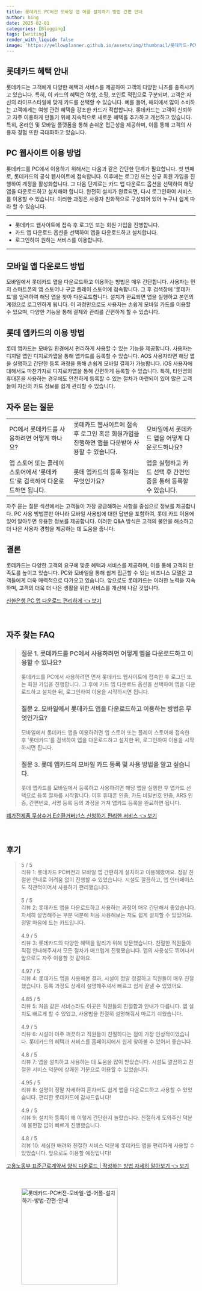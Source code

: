 ```yaml
---
title: 롯데카드 PC버전 모바일 앱 어플 설치하기 방법 간편 안내
author: bing
date: 2025-02-01
categories: [Blogging]
tags: [writing]
render_with_liquid: false
image: 'https://yellowplanner.github.io/assets/img/thumbnail/롯데카드-PC버전-모바일-앱-어플-설치하기-방법-간편-안내.webp'
---
```



<h2 id='롯데카드 혜택 안내'>롯데카드 혜택 안내</h2>

<p>롯데카드는 고객에게 다양한 혜택과 서비스를 제공하여 고객의 다양한 니즈를 충족시키고 있습니다. 특히, 이 카드의 혜택은 여행, 쇼핑, 포인트 적립으로 구분되며, 고객은 자신의 라이프스타일에 맞게 카드를 선택할 수 있습니다. 예를 들어, 해외에서 많이 소비하는 고객에게는 여행 관련 혜택을 강조한 카드가 적합합니다. 롯데카드는 고객이 신뢰하고 자주 이용하게 만들기 위해 지속적으로 새로운 혜택을 추가하고 개선하고 있습니다. 특히, 온라인 및 모바일 플랫폼을 통해 손쉬운 접근성을 제공하며, 이를 통해 고객의 사용자 경험 또한 극대화하고 있습니다.</p>

<h2 id='PC 웹사이트 이용 방법'>PC 웹사이트 이용 방법</h2>

<p>롯데카드를 PC에서 이용하기 위해서는 다음과 같은 간단한 단계가 필요합니다. 첫 번째로, 롯데카드의 공식 웹사이트에 접속합니다. 이후에는 로그인 또는 신규 회원 가입을 진행하여 계정을 활성화합니다. 그 다음 단계로는 카드 앱 다운로드 옵션을 선택하여 해당 앱을 다운로드하고 설치해야 합니다. 완전히 설치가 완료되면, 다시 로그인하여 서비스를 이용할 수 있습니다. 이러한 과정은 사용자 친화적으로 구성되어 있어 누구나 쉽게 따라 할 수 있습니다.</p>

<hr />

<ul>
    <li>롯데카드 웹사이트에 접속 후 로그인 또는 회원 가입을 진행합니다.</li>
    <li>카드 앱 다운로드 옵션을 선택하여 앱을 다운로드하고 설치합니다.</li>
    <li>로그인하여 원하는 서비스를 이용합니다.</li>
</ul>

<hr />

<h2 id='모바일 앱 다운로드 방법'>모바일 앱 다운로드 방법</h2>

<p>모바일에서 롯데카드 앱을 다운로드하고 이용하는 방법은 매우 간단합니다. 사용자는 먼저 스마트폰의 앱 스토어나 구글 플레이 스토어에 접속합니다. 그 후 검색창에 '롯데카드'를 입력하여 해당 앱을 찾아 다운로드합니다. 설치가 완료되면 앱을 실행하고 본인의 계정으로 로그인하게 됩니다. 이 과정만으로도 사용자는 손쉽게 모바일 카드를 이용할 수 있으며, 다양한 기능을 통해 결제와 관리를 간편하게 할 수 있습니다.</p>

<h2 id='롯데 앱카드의 이용 방법'>롯데 앱카드의 이용 방법</h2>

<p>롯데 앱카드는 모바일 환경에서 편리하게 사용할 수 있는 기능을 제공합니다. 사용자는 디지털 앱인 디지로카앱을 통해 앱카드를 등록할 수 있습니다. AOS 사용자라면 해당 앱을 실행하고 간단한 등록 과정을 통해 손쉽게 모바일 결제가 가능합니다. iOS 사용자에 대해서도 마찬가지로 디지로카앱을 통해 간편하게 등록할 수 있습니다. 특히, 타인명의 휴대폰을 사용하는 경우에도 안전하게 등록할 수 있는 절차가 마련되어 있어 많은 고객들이 자신의 카드 정보를 쉽게 관리할 수 있습니다.</p>

<h2 id='자주 묻는 질문'>자주 묻는 질문</h2>

<table>
    <tr>
        <td>PC에서 롯데카드를 사용하려면 어떻게 하나요?</td>
        <td>롯데카드 웹사이트에 접속 후 로그인 혹은 회원가입을 진행하면 앱을 다운받아 사용할 수 있습니다.</td>
        <td>모바일에서 롯데카드 앱을 어떻게 다운로드하나요?</td>
    </tr>
    <tr>
        <td>앱 스토어 또는 플레이 스토어에서 '롯데카드'로 검색하여 다운로드하면 됩니다.</td>
        <td>롯데 앱카드의 등록 절차는 무엇인가요?</td>
        <td>앱을 실행하고 카드 선택 후 간편인증을 통해 등록할 수 있습니다.</td>
    </tr>
</table>

<p>자주 묻는 질문 섹션에서는 고객들이 가장 궁금해하는 사항을 중심으로 정보를 제공합니다. PC 사용 방법뿐만 아니라 모바일 사용법에 대한 답변을 포함하여, 롯데 카드 이용에 있어 알아두면 유용한 정보를 제공합니다. 이러한 Q&A 방식은 고객의 불안을 해소하고 더 나은 사용자 경험을 제공하는 데 도움을 줍니다.</p>

<h2 id='결론'>결론</h2>

<p>롯데카드는 다양한 고객의 요구에 맞춘 혜택과 서비스를 제공하며, 이를 통해 고객의 만족도를 높이고 있습니다. PC와 모바일을 통해 쉽게 접근할 수 있는 비즈니스 모델은 고객들에게 더욱 매력적으로 다가오고 있습니다. 앞으로도 롯데카드는 이러한 노력을 지속하며, 고객의 더욱 더 나은 생활을 위한 서비스를 개선해 나갈 것입니다.</p>


<p><a class="click-button" title="신한은행 PC 앱 다운로드 편리하게" href="https://yellowplanner.github.io/posts/%EC%8B%A0%ED%95%9C%EC%9D%80%ED%96%89-PC-%EC%95%B1-%EB%8B%A4%EC%9A%B4%EB%A1%9C%EB%93%9C-%ED%8E%B8%EB%A6%AC%ED%95%98%EA%B2%8C/" rel="dofollow">신한은행 PC 앱 다운로드 편리하게 👈 보기</a></p><br>
<h2 id='자주_찾는_FAQ'>자주 찾는 FAQ</h2>
<div itemscope="" itemtype="https://schema.org/FAQPage"> 
<blockquote> 
<div itemscope="" itemprop="mainEntity" itemtype="https://schema.org/Question"> 
<h3 itemprop="name">질문 1. 롯데카드를 PC에서 사용하려면 어떻게 앱을 다운로드하고 이용할 수 있나요?</h3> 
<div itemscope="" itemprop="acceptedAnswer" itemtype="https://schema.org/Answer"> 
<span itemprop="text"> 
<p>롯데카드를 PC에서 사용하려면 먼저 롯데카드 웹사이트에 접속한 후 로그인 또는 회원 가입을 진행합니다. 그 후에 카드 앱 다운로드 옵션을 선택하여 앱을 다운로드하고 설치한 뒤, 로그인하여 이용을 시작하시면 됩니다.</p> 
</span> 
</div> 
</div> 

<div itemscope="" itemprop="mainEntity" itemtype="https://schema.org/Question"> 
<h3 itemprop="name">질문 2. 모바일에서 롯데카드 앱을 다운로드하고 이용하는 방법은 무엇인가요?</h3> 
<div itemscope="" itemprop="acceptedAnswer" itemtype="https://schema.org/Answer"> 
<span itemprop="text"> 
<p>모바일에서 롯데카드 앱을 이용하려면 앱 스토어 또는 플레이 스토어에 접속한 후 '롯데카드'를 검색하여 앱을 다운로드하고 설치한 뒤, 로그인하여 이용을 시작하시면 됩니다.</p> 
</span> 
</div> 
</div> 

<div itemscope="" itemprop="mainEntity" itemtype="https://schema.org/Question"> 
<h3 itemprop="name">질문 3. 롯데 앱카드의 모바일 카드 등록 및 사용 방법을 알고 싶습니다.</h3> 
<div itemscope="" itemprop="acceptedAnswer" itemtype="https://schema.org/Answer"> 
<span itemprop="text"> 
<p>롯데 앱카드를 모바일에서 등록하고 사용하려면 해당 앱을 실행한 후 앱카드 선택으로 등록 절차를 시작합니다. 이후 휴대폰 인증, 카드 비밀번호 인증, ARS 인증, 간편번호, 서명 등록 등의 과정을 거쳐 앱카드 등록을 완료하면 됩니다.</p> 
</span> 
</div> 
</div> 
</blockquote> 
</div>
<p><a class="click-button" title="폐가전제품 무상수거 E순환거버넌스 신청하기 편리한 서비스" href="https://yellowplanner.github.io/posts/%ED%8F%90%EA%B0%80%EC%A0%84%EC%A0%9C%ED%92%88-%EB%AC%B4%EC%83%81%EC%88%98%EA%B1%B0-E%EC%88%9C%ED%99%98%EA%B1%B0%EB%B2%84%EB%84%8C%EC%8A%A4-%EC%8B%A0%EC%B2%AD%ED%95%98%EA%B8%B0-%ED%8E%B8%EB%A6%AC%ED%95%9C-%EC%84%9C%EB%B9%84%EC%8A%A4/" rel="dofollow">폐가전제품 무상수거 E순환거버넌스 신청하기 편리한 서비스 👈 보기</a></p><br>
<h2 id='후기'>후기</h2>
<div itemscope itemtype="https://schema.org/Product">
  <blockquote>
  <div itemprop="review" itemscope itemtype="https://schema.org/Review">
      <div itemprop="reviewRating" itemscope itemtype="https://schema.org/Rating"> <span itemprop="ratingValue">5</span> / <span itemprop="bestRating">5</span> </div>
      <span itemprop="reviewBody">리뷰 1: 롯데카드 PC버전과 모바일 앱 간편하게 설치하고 이용해봤어요. 정말 친절한 안내로 어려움 없이 진행할 수 있었습니다. 시설도 깔끔하고, 앱 인터페이스도 직관적이어서 사용하기 편리했습니다.</span>
  </div>
  <br>
  <div itemprop="review" itemscope itemtype="https://schema.org/Review">
      <div itemprop="reviewRating" itemscope itemtype="https://schema.org/Rating"> <span itemprop="ratingValue">5</span> / <span itemprop="bestRating">5</span> </div>
      <span itemprop="reviewBody">리뷰 2: 롯데카드 앱을 다운로드하고 사용하는 과정이 매우 간단해서 좋았습니다. 자세히 설명해주는 부분 덕분에 처음 사용해보는 저도 쉽게 설치할 수 있었어요. 정말 마음에 드는 카드입니다.</span>
  </div>
  <br>
  <div itemprop="review" itemscope itemtype="https://schema.org/Review">
      <div itemprop="reviewRating" itemscope itemtype="https://schema.org/Rating"> <span itemprop="ratingValue">4.9</span> / <span itemprop="bestRating">5</span> </div>
      <span itemprop="reviewBody">리뷰 3: 롯데카드의 다양한 혜택을 알리기 위해 방문했습니다. 친절한 직원들이 직접 안내해주셔서 모든 절차가 매끄럽게 진행됐습니다. 앱의 사용성도 뛰어나서 앞으로도 자주 이용할 것 같아요.</span>
  </div>
  <br>
  <div itemprop="review" itemscope itemtype="https://schema.org/Review">
      <div itemprop="reviewRating" itemscope itemtype="https://schema.org/Rating"> <span itemprop="ratingValue">4.97</span> / <span itemprop="bestRating">5</span> </div>
      <span itemprop="reviewBody">리뷰 4: 롯데카드 앱을 사용해본 결과, 시설이 정말 청결하고 직원들이 매우 친절했습니다. 등록 과정도 상세히 설명해주셔서 빠르고 쉽게 끝낼 수 있었어요.</span>
  </div>
  <br>
  <div itemprop="review" itemscope itemtype="https://schema.org/Review">
      <div itemprop="reviewRating" itemscope itemtype="https://schema.org/Rating"> <span itemprop="ratingValue">4.85</span> / <span itemprop="bestRating">5</span> </div>
      <span itemprop="reviewBody">리뷰 5: 처음 같은 서비스라도 이곳은 직원들의 친절함과 안내가 다릅니다. 앱 설치도 빠르게 할 수 있었고, 사용법을 친절히 설명해줘서 따르기 쉬웠습니다.</span>
  </div>
  <br>
  <div itemprop="review" itemscope itemtype="https://schema.org/Review">
      <div itemprop="reviewRating" itemscope itemtype="https://schema.org/Rating"> <span itemprop="ratingValue">4.9</span> / <span itemprop="bestRating">5</span> </div>
      <span itemprop="reviewBody">리뷰 6: 시설이 아주 깨끗하고 직원들이 친절하다는 점이 가장 인상적이었습니다. 롯데카드의 혜택과 서비스를 홈페이지에서 쉽게 찾아볼 수 있어서 좋습니다.</span>
  </div>
  <br>
  <div itemprop="review" itemscope itemtype="https://schema.org/Review">
      <div itemprop="reviewRating" itemscope itemtype="https://schema.org/Rating"> <span itemprop="ratingValue">4.8</span> / <span itemprop="bestRating">5</span> </div>
      <span itemprop="reviewBody">리뷰 7: 앱을 설치하고 사용하는 데 도움을 많이 받았습니다. 시설도 깔끔하고 친절한 서비스 덕분에 상쾌한 기분으로 이용할 수 있었습니다.</span>
  </div>
  <br>
  <div itemprop="review" itemscope itemtype="https://schema.org/Review">
      <div itemprop="reviewRating" itemscope itemtype="https://schema.org/Rating"> <span itemprop="ratingValue">4.95</span> / <span itemprop="bestRating">5</span> </div>
      <span itemprop="reviewBody">리뷰 8: 설명이 정말 자세하여 혼자서도 쉽게 앱을 다운로드하고 사용할 수 있었습니다. 편리한 롯데카드에 감사드립니다!</span>
  </div>
  <br>
  <div itemprop="review" itemscope itemtype="https://schema.org/Review">
      <div itemprop="reviewRating" itemscope itemtype="https://schema.org/Rating"> <span itemprop="ratingValue">4.9</span> / <span itemprop="bestRating">5</span> </div>
      <span itemprop="reviewBody">리뷰 9: 설치와 등록이 왜 이렇게 간단한지 놀랐습니다. 친절하게 도와주신 덕분에 불편함 없이 빠르게 진행했습니다.</span>
  </div>
  <br>
  <div itemprop="review" itemscope itemtype="https://schema.org/Review">
      <div itemprop="reviewRating" itemscope itemtype="https://schema.org/Rating"> <span itemprop="ratingValue">4.8</span> / <span itemprop="bestRating">5</span> </div>
      <span itemprop="reviewBody">리뷰 10: 세심한 배려와 친절한 서비스 덕분에 롯데카드 앱을 편리하게 사용할 수 있었습니다. 앞으로도 이용할 예정입니다!</span>
  </div>
  </blockquote>
</div>
<p><a class="click-button" title="고용노동부 표준근로계약서 양식 다운로드 | 작성하는 방법 자세히 알아보기" href="https://yellowplanner.github.io/posts/%EA%B3%A0%EC%9A%A9%EB%85%B8%EB%8F%99%EB%B6%80-%ED%91%9C%EC%A4%80%EA%B7%BC%EB%A1%9C%EA%B3%84%EC%95%BD%EC%84%9C-%EC%96%91%EC%8B%9D-%EB%8B%A4%EC%9A%B4%EB%A1%9C%EB%93%9C-%EC%9E%91%EC%84%B1%ED%95%98%EB%8A%94-%EB%B0%A9%EB%B2%95-%EC%9E%90%EC%84%B8%ED%9E%88-%EC%95%8C%EC%95%84%EB%B3%B4%EA%B8%B0/" rel="dofollow">고용노동부 표준근로계약서 양식 다운로드 | 작성하는 방법 자세히 알아보기 👈 보기</a></p><br>
<figure class="image"><img src="https://yellowplanner.github.io/assets/img/thumbnail/롯데카드-PC버전-모바일-앱-어플-설치하기-방법-간편-안내.webp" alt="롯데카드-PC버전-모바일-앱-어플-설치하기-방법-간편-안내" width="256" height="256"></figure>